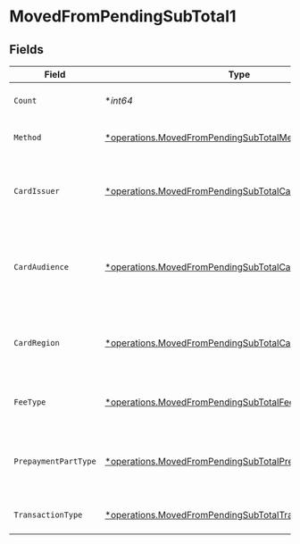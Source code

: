 # MovedFromPendingSubTotal1


## Fields

| Field                                                                                                                             | Type                                                                                                                              | Required                                                                                                                          | Description                                                                                                                       | Example                                                                                                                           |
| --------------------------------------------------------------------------------------------------------------------------------- | --------------------------------------------------------------------------------------------------------------------------------- | --------------------------------------------------------------------------------------------------------------------------------- | --------------------------------------------------------------------------------------------------------------------------------- | --------------------------------------------------------------------------------------------------------------------------------- |
| `Count`                                                                                                                           | **int64*                                                                                                                          | :heavy_minus_sign:                                                                                                                | Number of transactions of this type                                                                                               | 50                                                                                                                                |
| `Method`                                                                                                                          | [*operations.MovedFromPendingSubTotalMethod1](../../models/operations/movedfrompendingsubtotalmethod1.md)                         | :heavy_minus_sign:                                                                                                                | Payment type of the transactions                                                                                                  | creditcard                                                                                                                        |
| `CardIssuer`                                                                                                                      | [*operations.MovedFromPendingSubTotalCardIssuer1](../../models/operations/movedfrompendingsubtotalcardissuer1.md)                 | :heavy_minus_sign:                                                                                                                | In case of payments transactions with card, the card issuer will be available                                                     | amex                                                                                                                              |
| `CardAudience`                                                                                                                    | [*operations.MovedFromPendingSubTotalCardAudience1](../../models/operations/movedfrompendingsubtotalcardaudience1.md)             | :heavy_minus_sign:                                                                                                                | In case of payments trnsactions with card, the card audience will be available.                                                   | other                                                                                                                             |
| `CardRegion`                                                                                                                      | [*operations.MovedFromPendingSubTotalCardRegion1](../../models/operations/movedfrompendingsubtotalcardregion1.md)                 | :heavy_minus_sign:                                                                                                                | In case of payments transactions with card, the card region will be available.                                                    | domestic                                                                                                                          |
| `FeeType`                                                                                                                         | [*operations.MovedFromPendingSubTotalFeeType1](../../models/operations/movedfrompendingsubtotalfeetype1.md)                       | :heavy_minus_sign:                                                                                                                | Present when the transaction represents a fee.                                                                                    | payment-fee                                                                                                                       |
| `PrepaymentPartType`                                                                                                              | [*operations.MovedFromPendingSubTotalPrepaymentPartType1](../../models/operations/movedfrompendingsubtotalprepaymentparttype1.md) | :heavy_minus_sign:                                                                                                                | Prepayment part: fee itself, reimbursement, discount, VAT or rounding compensation.                                               | fee                                                                                                                               |
| `TransactionType`                                                                                                                 | [*operations.MovedFromPendingSubTotalTransactionType1](../../models/operations/movedfrompendingsubtotaltransactiontype1.md)       | :heavy_minus_sign:                                                                                                                | Represents the transaction type                                                                                                   | payment                                                                                                                           |